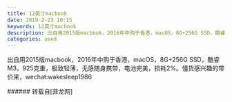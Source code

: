 ```yaml
---
title: 12英寸macbook
date: 2019-2-23 10:15
keywords: 12英寸macbook
description: 出自用2015版macbook，2016年中购于香港，macOS，8G+256G SSD，酷睿M3，925克重，极致轻薄，无感随身携带，电池完美，损耗2%。懂货感兴趣的带价来，wechat:wakesleep1986
categories: used
---
```

<td class="t_f" id="postmessage_3096185">

出自用2015版macbook，2016年中购于香港，macOS，8G+256G SSD，酷睿M3，925克重，极致轻薄，无感随身携带，电池完美，损耗2%。懂货感兴趣的带价来，wechat:wakesleep1986<br/>
<img alt="" border="0" class="zoom" data-cf-modified-5870db528ded5da3b90a7086-="" file="http://www.flw.ph/data/appbyme/upload/image/201902/23/wL5PaKSYEkGR.jpg" id="aimg_vcjK4" lazyloadthumb="1" onclick="" onmouseover="" src="http://www.flw.ph/data/appbyme/upload/image/201902/23/wL5PaKSYEkGR.jpg"/><br/>
<img alt="" border="0" class="zoom" data-cf-modified-5870db528ded5da3b90a7086-="" file="http://www.flw.ph/data/appbyme/upload/image/201902/23/eUjAM6CeePvj.jpg" id="aimg_Z6QfA" lazyloadthumb="1" onclick="" onmouseover="" src="http://www.flw.ph/data/appbyme/upload/image/201902/23/eUjAM6CeePvj.jpg"/><br/>
</td>
###### 转载自[菲龙网]